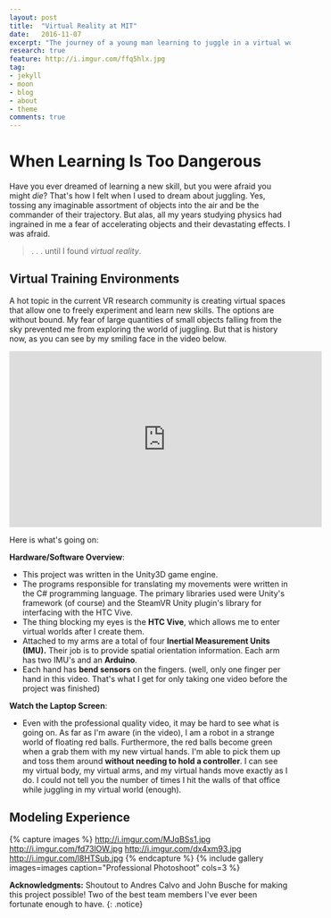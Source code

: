 ```yaml
---
layout: post
title:  "Virtual Reality at MIT"
date:   2016-11-07
excerpt: "The journey of a young man learning to juggle in a virtual world."
research: true
feature: http://i.imgur.com/ffq5hlx.jpg
tag:
- jekyll 
- moon
- blog
- about
- theme
comments: true
---
```


# When Learning Is Too Dangerous

Have you ever dreamed of learning a new skill, but you were afraid you might *die*? That's how I felt when I used to dream about
juggling. Yes, tossing any imaginable assortment of objects into the air and be the commander of their trajectory. But alas, all
my years studying physics had ingrained in me a fear of accelerating objects and their devastating effects. I was afraid.

> . . . until I found *virtual reality*.

## Virtual Training Environments

A hot topic in the current VR research community is creating virtual spaces that allow one to freely experiment and learn new
skills. The options are without bound. My fear of large quantities of small objects falling from the sky prevented me from
exploring the world of juggling. But that is history now, as you can see by my smiling face in the video below. 
     
<iframe width="560" height="315" src="https://www.youtube.com/embed/si39l5rl_mU" frameborder="0"></iframe>


Here is what's going on:

__Hardware/Software Overview__: 

* This project was written in the Unity3D game engine. 
* The programs responsible for translating my movements were written in the C# programming language. The primary libraries used were Unity's framework (of course) and the SteamVR Unity plugin's library for interfacing with the HTC Vive. 
* The thing blocking my eyes is the __HTC Vive__, which allows me to enter virtual worlds after I create them.
* Attached to my arms are a total of four __Inertial Measurement Units (IMU).__ Their job is to provide spatial orientation information. Each arm has two IMU's and an __Arduino__.
* Each hand has __bend sensors__ on the fingers. (well, only one finger per hand in this video. That's what I get for only taking one video before the project was finished)

__Watch the Laptop Screen__:

* Even with the professional quality video, it may be hard to see what is going on. As far as I'm aware (in the video), I am a robot in a strange world of floating red balls. Furthermore, the red balls become green when a grab them with my new virtual
    hands. I'm able to pick them up and toss them around __without needing to hold a controller__. I can see my virtual body, my
    virtual arms, and my virtual hands move exactly as I do. I could not tell you the number of times I hit the walls of that
    office while juggling in my virtual world (enough). 

## Modeling Experience

{% capture images %}
    http://i.imgur.com/MJqBSs1.jpg
    http://i.imgur.com/fd73lOW.jpg 
    http://i.imgur.com/dx4xm93.jpg
    http://i.imgur.com/l8HTSub.jpg
{% endcapture %}
{% include gallery images=images caption="Professional Photoshoot" cols=3 %}

**Acknowledgments:** Shoutout to Andres Calvo and John Busche for making this project possible! Two of the best team members I've ever been fortunate enough to have. 
{: .notice}
